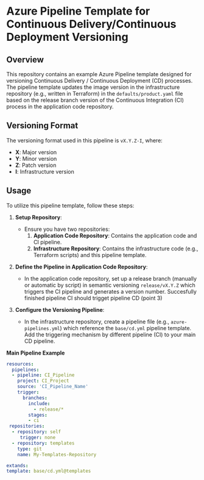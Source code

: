 # Azure Pipeline Template for Continuous Delivery/Continuous Deployment Versioning

## Overview

This repository contains an example Azure Pipeline template designed for versioning Continuous Delivery / Continuous Deployment (CD) processes. The pipeline template updates the image version in the infrastructure repository (e.g., written in Terraform) in the `defaults/product.yaml` file based on the release branch version of the Continuous Integration (CI) process in the application code repository.

## Versioning Format

The versioning format used in this pipeline is `vX.Y.Z-I`, where:
- **X**: Major version
- **Y**: Minor version
- **Z**: Patch version
- **I**: Infrastructure version

## Usage

To utilize this pipeline template, follow these steps:

1. **Setup Repository**:
   - Ensure you have two repositories:
     1. **Application Code Repository**: Contains the application code and CI pipeline.
     2. **Infrastructure Repository**: Contains the infrastructure code (e.g., Terraform scripts) and this pipeline template.

2. **Define the Pipeline in Application Code Repository**:
   - In the application code repository, set up a release branch (manually or automatic by script) in semantic versioning `release/vX.Y.Z` which triggers the CI pipeline and generates a version number. Succesfully finished pipeline CI should trigget pipeline CD (point 3)

3. **Configure the Versioning Pipeline**:
   - In the infrastructure repository, create a pipeline file (e.g., `azure-pipelines.yml`) which reference the `base/cd.yml` pipeline template. Add the triggering mechanism by different pipeline (CI) to your main CD pipeline.


**Main Pipeline Example**
   ```yaml
   resources:
     pipelines:
     - pipeline: CI_Pipeline
       project: CI_Project
       source: 'CI_Pipeline_Name'
       trigger:
         branches:
           include:
             - release/*
           stages:
           - ci
    repositories:
     - repository: self
        trigger: none
     - repository: templates
       type: git
       name: My-Templates-Repository

extands:
  template: base/cd.yml@templates
